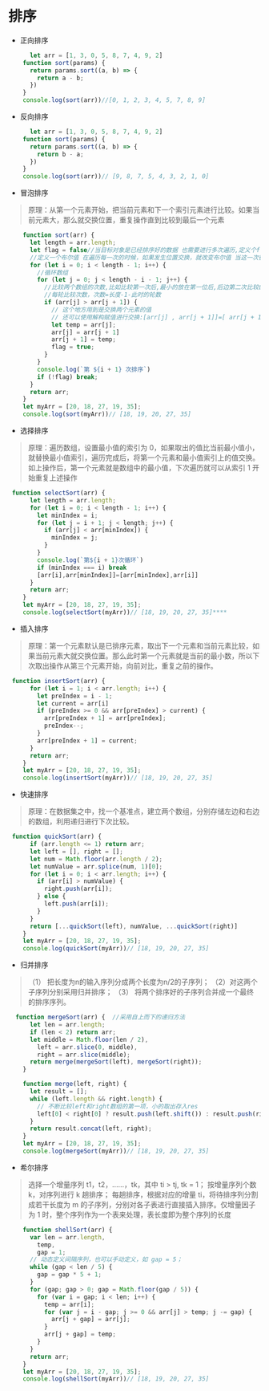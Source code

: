# 排序
- 正向排序
```js
      let arr = [1, 3, 0, 5, 8, 7, 4, 9, 2]
    function sort(params) {
      return params.sort((a, b) => {
        return a - b;
      })
    }
    console.log(sort(arr))//[0, 1, 2, 3, 4, 5, 7, 8, 9]
```

- 反向排序
```js
      let arr = [1, 3, 0, 5, 8, 7, 4, 9, 2]
    function sort(params) {
      return params.sort((a, b) => {
        return b - a;
      })
    }
    console.log(sort(arr))// [9, 8, 7, 5, 4, 3, 2, 1, 0]
```

- 冒泡排序
> 原理：从第一个元素开始，把当前元素和下一个索引元素进行比较。如果当前元素大，那么就交换位置，重复操作直到比较到最后一个元素
```js
    function sort(arr) {
      let length = arr.length;
      let flag = false//当目标对象是已经排序好的数据 也需要进行多次遍历,定义个flag来优化下,
      //定义一个布尔值 在遍历每一次的时候，如果发生位置交换，就改变布尔值 当这一次循环结束之后，判断该布尔值是否变化 变化了则继续下一次，没变则退出
      for (let i = 0; i < length - 1; i++) {
        //循环数组
        for (let j = 0; j < length - i - 1; j++) {
          //比较两个数组的次数,比如比较第一次后,最小的放在第一位后,后边第二次比较的收,第一位就不会在去比较了,因为他已经是最小的了]
          //每轮比较次数，次数=长度-1-此时的轮数
          if (arr[j] > arr[j + 1]) {
            // 这个地方用到是交换两个元素的值
            // 还可以使用解构赋值进行交换:[arr[j] , arr[j + 1]]=[ arr[j + 1],arr[j]]
            let temp = arr[j];
            arr[j] = arr[j + 1]
            arr[j + 1] = temp;
            flag = true;
          }
        }
        console.log(`第 ${i + 1} 次排序`)
        if (!flag) break;
      }
      return arr;
    }
    let myArr = [20, 18, 27, 19, 35];
    console.log(sort(myArr))// [18, 19, 20, 27, 35]
```

- 选择排序
>原理：遍历数组，设置最小值的索引为 0，如果取出的值比当前最小值小，就替换最小值索引，遍历完成后，将第一个元素和最小值索引上的值交换。如上操作后，第一个元素就是数组中的最小值，下次遍历就可以从索引 1 开始重复上述操作
```js
 function selectSort(arr) {
      let length = arr.length;
      for (let i = 0; i < length - 1; i++) {
        let minIndex = i;
        for (let j = i + 1; j < length; j++) {
          if (arr[j] < arr[minIndex]) {
            minIndex = j;
          }
        }
        console.log(`第${i + 1}次循环`)
        if (minIndex === i) break
        [arr[i],arr[minIndex]]=[arr[minIndex],arr[i]]
      }
      return arr;
    }
    let myArr = [20, 18, 27, 19, 35];
    console.log(selectSort(myArr))// [18, 19, 20, 27, 35]****
```
- 插入排序
>原理：第一个元素默认是已排序元素，取出下一个元素和当前元素比较，如果当前元素大就交换位置。那么此时第一个元素就是当前的最小数，所以下次取出操作从第三个元素开始，向前对比，重复之前的操作。
```js
 function insertSort(arr) {
      for (let i = 1; i < arr.length; i++) {
        let preIndex = i - 1;
        let current = arr[i]
        if (preIndex >= 0 && arr[preIndex] > current) {
          arr[preIndex + 1] = arr[preIndex];
          preIndex--;
        }
        arr[preIndex + 1] = current;
      }
      return arr;
    }
    let myArr = [20, 18, 27, 19, 35];
    console.log(insertSort(myArr))// [18, 19, 20, 27, 35]
```

- 快速排序
>原理：在数据集之中，找一个基准点，建立两个数组，分别存储左边和右边的数组，利用递归进行下次比较。
```js
 function quickSort(arr) {
      if (arr.length <= 1) return arr;
      let left = [], right = [];
      let num = Math.floor(arr.length / 2);
      let numValue = arr.splice(num, 1)[0];
      for (let i = 0; i < arr.length; i++) {
        if (arr[i] > numValue) {
          right.push(arr[i]);
        } else {
          left.push(arr[i]);
        }
      }
      return [...quickSort(left), numValue, ...quickSort(right)]
    }
    let myArr = [20, 18, 27, 19, 35];
    console.log(quickSort(myArr))// [18, 19, 20, 27, 35]
```

- 归并排序
> （1） 把长度为n的输入序列分成两个长度为n/2的子序列；
> （2）对这两个子序列分别采用归并排序；
> （3） 将两个排序好的子序列合并成一个最终的排序序列。
```js
  function mergeSort(arr) {  //采用自上而下的递归方法
      let len = arr.length;
      if (len < 2) return arr;
      let middle = Math.floor(len / 2),
        left = arr.slice(0, middle),
        right = arr.slice(middle);
      return merge(mergeSort(left), mergeSort(right));
    }

    function merge(left, right) {
      let result = [];
      while (left.length && right.length) {
        // 不断比较left和right数组的第一项，小的取出存入res
        left[0] < right[0] ? result.push(left.shift()) : result.push(right.shift());
      }
      return result.concat(left, right);
    }
    let myArr = [20, 18, 27, 19, 35];
    console.log(mergeSort(myArr))// [18, 19, 20, 27, 35]
```

- 希尔排序
> 选择一个增量序列 t1，t2，……，tk，其中 ti > tj, tk = 1；
  按增量序列个数 k，对序列进行 k 趟排序；
  每趟排序，根据对应的增量 ti，将待排序列分割成若干长度为 m 的子序列，分别对各子表进行直接插入排序。仅增量因子为 1 时，整个序列作为一个表来处理，表长度即为整个序列的长度
```js
    function shellSort(arr) {
      var len = arr.length,
        temp,
        gap = 1;
      // 动态定义间隔序列，也可以手动定义，如 gap = 5；
      while (gap < len / 5) {
        gap = gap * 5 + 1;
      }
      for (gap; gap > 0; gap = Math.floor(gap / 5)) {
        for (var i = gap; i < len; i++) {
          temp = arr[i];
          for (var j = i - gap; j >= 0 && arr[j] > temp; j -= gap) {
            arr[j + gap] = arr[j];
          }
          arr[j + gap] = temp;
        }
      }
      return arr;
    }
    let myArr = [20, 18, 27, 19, 35];
    console.log(shellSort(myArr))// [18, 19, 20, 27, 35]
```

